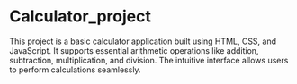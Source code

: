 # Calculator_project
This project is a basic calculator application built using HTML, CSS, and JavaScript. 
It supports essential arithmetic operations like addition, subtraction, multiplication, and division. 
The intuitive interface allows users to perform calculations seamlessly.

